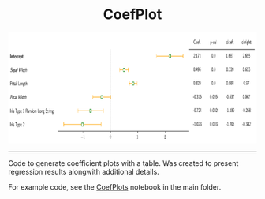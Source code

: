 <h1 align="center">CoefPlot</h1>

<div align="center"> <img src="./docs/test.png" height="225"> </div>

<hr>

Code to generate coefficient plots with a table. Was created to present regression results alongwith additional details. 

For example code, see the [CoefPlots](https://github.com/surajrn/CoefPlot/blob/master/CoefPlots.ipynb) notebook in the main folder.
